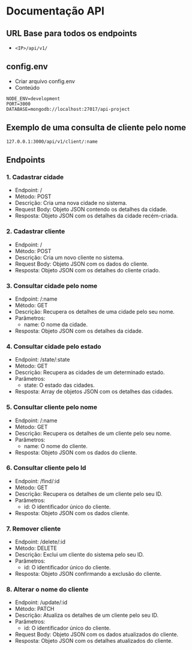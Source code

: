 # Documentação API

## URL Base para todos os endpoints
- `<IP>/api/v1/`

## config.env
- Criar arquivo config.env
- Conteúdo 
```
NODE_ENV=development
PORT=3000
DATABASE=mongodb://localhost:27017/api-project
```

## Exemplo de uma consulta de cliente pelo nome
`` 127.0.0.1:3000/api/v1/client/:name ``

## Endpoints

### 1. Cadastrar cidade
- Endpoint: /
- Método: POST
- Descrição: Cria uma nova cidade no sistema.
- Request Body: Objeto JSON contendo os detalhes da cidade.
- Resposta: Objeto JSON com os detalhes da cidade recém-criada.

### 2. Cadastrar cliente
- Endpoint: /
- Método: POST
- Descrição: Cria um novo cliente no sistema.
- Request Body: Objeto JSON com os dados do cliente.
- Resposta: Objeto JSON com os detalhes do cliente criado.

### 3. Consultar cidade pelo nome
- Endpoint: /:name
- Método: GET
- Descrição: Recupera os detalhes de uma cidade pelo seu nome.
- Parâmetros:
  - name: O nome da cidade.
- Resposta: Objeto JSON com os detalhes da cidade.


### 4. Consultar cidade pelo estado
- Endpoint: /state/:state
- Método: GET
- Descrição: Recupera as cidades de um determinado estado.
- Parâmetros:
  - state: O estado das cidades.
- Resposta: Array de objetos JSON com os detalhes das cidades.

### 5. Consultar cliente pelo nome
- Endpoint: /:name
- Método: GET
- Descrição: Recupera os detalhes de um cliente pelo seu nome.
- Parâmetros:
  - name: O nome do cliente.
- Resposta: Objeto JSON com os dados do cliente.

### 6. Consultar cliente pelo Id
- Endpoint: /find/:id
- Método: GET
- Descrição: Recupera os detalhes de um cliente pelo seu ID.
- Parâmetros:
  - id: O identificador único do cliente.
- Resposta: Objeto JSON com os dados cliente.

### 7. Remover cliente
- Endpoint: /delete/:id
- Método: DELETE
- Descrição: Exclui um cliente do sistema pelo seu ID.
- Parâmetros:
  - id: O identificador único do cliente.
- Resposta: Objeto JSON confirmando a exclusão do cliente.

### 8. Alterar o nome do cliente
- Endpoint: /update/:id
- Método: PATCH
- Descrição: Atualiza os detalhes de um cliente pelo seu ID.
- Parâmetros:
  - id: O identificador único do cliente.
- Request Body: Objeto JSON com os dados atualizados do cliente.
- Resposta: Objeto JSON com os detalhes atualizados do cliente.

